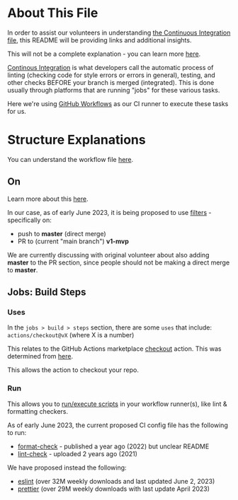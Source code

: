 # About This File

In order to assist our volunteers in understanding [the Continuous Integration file](../.github/workflows/ci.yaml), this README will be providing links and additional insights.

This will not be a complete explanation - you can learn more [here](https://docs.github.com/en/actions/learn-github-actions).

[Continous Integration](https://docs.gitlab.com/ee/ci/introduction/) is what developers call the automatic process of linting (checking code for style errors or errors in general), testing, and other checks BEFORE your branch is merged (integrated). This is done usually through platforms that are running "jobs" for these various tasks.

Here we're using [GitHub Workflows](https://docs.github.com/en/actions/using-workflows) as our CI runner to execute these tasks for us.

# Structure Explanations

You can understand the workflow file [here](https://docs.github.com/en/actions/learn-github-actions/understanding-github-actions#understanding-the-workflow-file).

## On

Learn more about this [here](https://docs.github.com/en/actions/using-workflows/workflow-syntax-for-github-actions#on).

In our case, as of early June 2023, it is being proposed to use [filters](https://docs.github.com/en/actions/using-workflows/workflow-syntax-for-github-actions#using-filters) - specifically on:
- push to **master** (direct merge)
- PR to (current "main branch") **v1-mvp**

We are currently discussing with original volunteer about also adding **master** to the PR section, since people should not be making a direct merge to **master**.

## Jobs:  Build Steps

### Uses

In the `jobs > build > steps` section, there are some `uses` that include:  `actions/checkout@vX` (where X is a number)

This relates to the GitHub Actions marketplace [checkout](https://github.com/marketplace/actions/checkout) action. This was determined from [here](https://docs.github.com/en/actions/learn-github-actions/finding-and-customizing-actions#adding-an-action-from-github-marketplace).

This allows the action to checkout your repo.

### Run

This allows you to [run/execute scripts](https://docs.github.com/en/actions/learn-github-actions/essential-features-of-github-actions#adding-scripts-to-your-workflow) in your workflow runner(s), like lint & formatting checkers.

As of early June 2023, the current proposed CI config file has the following to run:
- [format-check](https://www.npmjs.com/package/format-check) - published a year ago (2022) but unclear README
- [lint-check](https://www.npmjs.com/package/lint-check) - uploaded 2 years ago (2021)

We have proposed instead the following:
- [eslint](https://www.npmjs.com/package/eslint) (over 32M weekly downloads and last updated June 2, 2023)
- [prettier](https://www.npmjs.com/package/prettier) (over 29M weekly downloads with last update April 2023)
